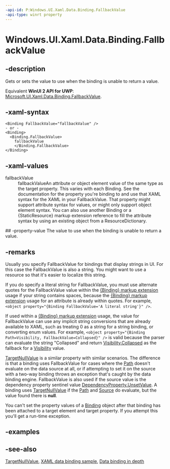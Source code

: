 ```yaml
---
-api-id: P:Windows.UI.Xaml.Data.Binding.FallbackValue
-api-type: winrt property
---
```


<!-- Property syntax
public object FallbackValue { get;  set; }
-->

# Windows.UI.Xaml.Data.Binding.FallbackValue

## -description
Gets or sets the value to use when the binding is unable to return a value.

Equivalent **WinUI 2 API for UWP**: [Microsoft.UI.Xaml.Data.Binding.FallbackValue](/windows/winui/api/microsoft.ui.xaml.data.binding.fallbackvalue).

## -xaml-syntax
```xaml
<Binding FallbackValue="fallbackValue" />
- or -
<Binding>
  <Binding.FallbackValue>
    fallbackValue
    </Binding.FallbackValue>
</Binding>
```


## -xaml-values
<dl><dt>fallbackValue</dt><dd>fallbackValueAn attribute or object element value of the same type as the target property. This varies with each Binding. See the documentation for the property you're binding to and use that XAML syntax for the XAML in your FallbackValue. That property might support attribute syntax for values, or might only support object element syntax. You can also use another Binding or a {StaticResource} markup extension reference to fill the attribute syntax by using an existing object from a ResourceDictionary.</dd>
</dl>
## -property-value
The value to use when the binding is unable to return a value.

## -remarks
Usually you specify FallbackValue for bindings that display strings in UI. For this case the FallbackValue is also a string. You might want to use a resource so that it's easier to localize this string.

If you do specify a literal string for FallbackValue, you must use alternate quotes for the FallbackValue value within the [{Binding} markup extension](/windows/uwp/xaml-platform/binding-markup-extension) usage if your string contains spaces, because the [{Binding} markup extension](/windows/uwp/xaml-platform/binding-markup-extension) usage for an attribute is already within quotes. For example, `<object property="{Binding FallbackValue='A literal string'}" />`.

If used within a [{Binding} markup extension](/windows/uwp/xaml-platform/binding-markup-extension) usage, the value for FallbackValue can use any implicit string conversions that are already available to XAML, such as treating 0 as a string for a string binding, or converting enum values. For example, `<object property="{Binding Path=Visibility, FallbackValue=Collapsed}" />` is valid because the parser can evaluate the string "Collapsed" and return [Visibility.Collapsed](../windows.ui.xaml/visibility.md) as the fallback for a [Visibility](../windows.ui.xaml/uielement_visibility.md) value.

[TargetNullValue](binding_targetnullvalue.md) is a similar property with similar scenarios. The difference is that a binding uses FallbackValue for cases where the [Path](binding_path.md) doesn't evaluate on the data source at all, or if attempting to set it on the source with a two-way binding throws an exception that's caught by the data binding engine. FallbackValue is also used if the source value is the dependency property sentinel value [DependencyProperty.UnsetValue](../windows.ui.xaml/dependencyproperty_unsetvalue.md). A binding uses [TargetNullValue](binding_targetnullvalue.md) if the [Path](binding_path.md) and [Source](binding_source.md) do evaluate, but the value found there is **null**.

You can't set the property values of a [Binding](binding.md) object after that binding has been attached to a target element and target property. If you attempt this you'll get a run-time exception.

## -examples

## -see-also
[TargetNullValue](binding_targetnullvalue.md), [XAML data binding sample](https://github.com/Microsoft/Windows-universal-samples/tree/master/Samples/XamlBind), [Data binding in depth](/windows/uwp/data-binding/data-binding-in-depth)
